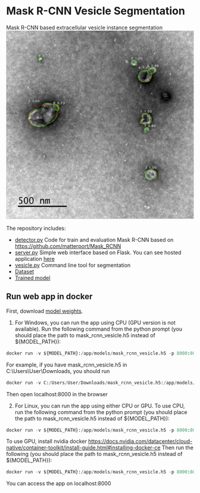 # Mask R-CNN Vesicle Segmentation
Mask R-CNN based extracellular vesicle instance segmentation
![Sample](assets/sample_vis.jpg)

The repository includes:
* [detector.py](detector.py) Code for train and evaluation Mask R-CNN based on https://github.com/matterport/Mask_RCNN
* [server.py](server.py) Simple web interface based on Flask. You can see hosted application [here](https://www.bioeng.ru/exosomes/)
* [vesicle.py](vesicle.py) Command line tool for segmentation
* [Dataset](https://github.com/High-resolution-microscopy-laboratory/exosomes/releases/download/v1.0/dataset.zip)
* [Trained model](https://github.com/High-resolution-microscopy-laboratory/exosomes/releases/download/v1.0/mask_rcnn_vesicle.h5)


## Run web app in docker

First, download [model weights](https://github.com/High-resolution-microscopy-laboratory/exosomes/releases/download/v1.0/mask_rcnn_vesicle.h5).

1. For Windows, you can run the app using CPU (GPU version is not available). 
Run the following command from the python prompt (you should place the path to mask_rcnn_vesicle.h5 instead of ${MODEL_PATH}):  
```python
docker run -v ${MODEL_PATH}:/app/models/mask_rcnn_vesicle.h5 -p 8000:8000 highresolutionimaging/vesicles
```

For example, if you have mask_rcnn_vesicle.h5 in C:\Users\User\Downloads, you should run
```python
docker run -v C:/Users/User/Downloads/mask_rcnn_vesicle.h5:/app/models/mask_rcnn_vesicle.h5 -p 8000:8000 highresolutionimaging/vesicles
```

Then open localhost:8000 in the browser

2. For Linux, you can run the app using either CPU or GPU.
To use CPU, run the following command from the python prompt (you should place the path to mask_rcnn_vesicle.h5 instead of ${MODEL_PATH}):  
```python
docker run -v ${MODEL_PATH}:/app/models/mask_rcnn_vesicle.h5 -p 8000:8000 highresolutionimaging/vesicles
```

To use GPU, install nvidia docker https://docs.nvidia.com/datacenter/cloud-native/container-toolkit/install-guide.html#installing-docker-ce
Then run the following (you should place the path to mask_rcnn_vesicle.h5 instead of ${MODEL_PATH}):  
```python
docker run -v ${MODEL_PATH}:/app/models/mask_rcnn_vesicle.h5 -p 8000:8000 --gpus all --env TF_FORCE_GPU_ALLOW_GROWTH=true highresolutionimaging/vesicles
```

You can access the app on localhost:8000 

